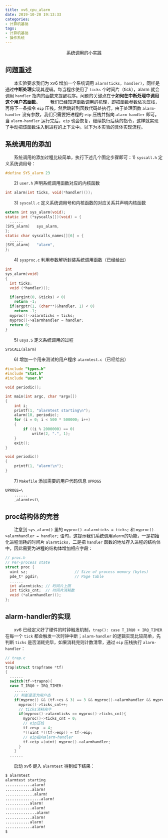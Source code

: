 ```yaml
---
title: xv6_cpu_alarm
date: 2019-10-20 19:13:33
categories:
- 计算机基础
tags:
- 计算机基础
- 操作系统
---
```


<center>系统调用的小实践</center>

## 问题重述
&emsp;&emsp;本实验要求我们为 xv6 增加一个系统调用 `alarm(ticks, handler)`，同样是通过**中断处理**实现其逻辑。每当程序使用了 `ticks` 个时间片（tick），alarm 就会调用 `handler` 指向的函数来提醒程序。问题的关键点在于**如何在中断处理中调用这个用户态函数**。
&emsp;&emsp;我们已经知道函数调用的机理，即把函数参数依次压栈，再将下一条指令 `eip` 压栈，然后跳转到函数代码处执行。由于处理函数 `alarm-handler` 没有参数，我们只需要把进程的 `eip` 压栈并指向 `alarm-handler` 即可。当 `alarm-handler` 运行完后，`eip` 也会恢复，继续执行后续的指令，这样就实现了手动把该函数注入到进程的上下文中。以下为本实验的具体实现流程。

## 系统调用的添加
&emsp;&emsp;系统调用的添加过程比较简单，执行下述几个固定步骤即可：1) `syscall.h` 定义系统调用号：
```c
#define SYS_alarm 23
```
&emsp;&emsp;2) `user.h` 声明系统调用函数对应的内核函数
```c
int alarm(int ticks, void(*handler)());
```
&emsp;&emsp;3) `syscall.c` 定义系统调用号和内核函数的对应关系并声明内核函数
```c
extern int sys_alarm(void);
static int (*syscalls[])(void) = {
  ......
[SYS_alarm]   sys_alarm,
};
static char syscalls_names[][6] = {
  ......
[SYS_alarm]	  "alarm",
};
```
&emsp;&emsp;4) `sysproc.c` 利用参数解析封装系统调用函数（已经给出）
```c
int
sys_alarm(void)
{
  int ticks;
  void (*handler)();

  if(argint(0, &ticks) < 0)
    return -1;
  if(argptr(1, (char**)&handler, 1) < 0)
    return -1;
  myproc()->alarmticks = ticks;
  myproc()->alarmhandler = handler;
  return 0;
}
```
&emsp;&emsp;5) `usys.S` 定义系统调用的过程
```html
SYSCALL(alarm)
```
&emsp;&emsp;6) 增加一个用来测试的用户程序 `alarmtest.c`（已经给出）
```c
#include "types.h"
#include "stat.h"
#include "user.h"

void periodic();

int main(int argc, char *argv[])
{
    int i;
    printf(1, "alarmtest starting\n");
    alarm(10, periodic);
    for (i = 0; i < 500 * 500000; i++)
    {
        if ((i % 2000000) == 0)
            write(2, ".", 1);
    }
    exit();
}

void periodic()
{
    printf(1, "alarm!\n");
}
```
&emsp;&emsp;7) `Makefile` 添加需要的用户代码信息 `UPROGS`
```html
UPROGS=\
	......
	_alarmtest\
```

## proc结构体的完善
&emsp;&emsp;注意到 `sys_alarm()` 里的 `myproc()->alarmticks = ticks;` 和 `myproc()->alarmhandler = handler;` 语句，这提示我们系统调用alarm的功能，一是初始化进程消耗的时间片 `alarmticks`，二是把 `handler` 函数的地址存入进程的结构体中，因此需要为进程的结构体增加相应字段：
```c
// proc.h
// Per-process state
struct proc {
  uint sz;                     // Size of process memory (bytes)
  pde_t* pgdir;                // Page table
  ......
  int alarmticks; // 时间片上限
  int ticks_cnt;  // 时间片消耗数
  void (*alarmhandler)();
};
```

## alarm-handler的实现
&emsp;&emsp;xv6 已经定义好了硬件的时钟触发机制，`trap(): case T_IRQ0 + IRQ_TIMER` 在每一个 `tick` 都会触发一次时钟中断；`alarm-handler` 的逻辑实现比较简单，先判断 `ticks` 是否消耗完毕，如果消耗完则计数清零，通过 `eip` 压栈执行 `alarm-handler`：
```c
// trap.c
void
trap(struct trapframe *tf)
{
  ......
  switch(tf->trapno){
  case T_IRQ0 + IRQ_TIMER:
    ......
    // 判断是否为用户态
    if(myproc() && (tf->cs & 3) == 3 && myproc()->alarmhandler && myproc()->killed != 1){
      myproc()->ticks_cnt++;
      // ticks消耗完毕
      if(myproc()->alarmticks == myproc()->ticks_cnt){
        myproc()->ticks_cnt = 0;
        // eip压栈
        tf->esp -= 4;    
        *((uint *)(tf->esp)) = tf->eip;
        // eip指向alarm-handler
        tf->eip =(uint) myproc()->alarmhandler;
      }
    }
  ......
```
&emsp;&emsp;启动 xv6 键入 `alarmtest` 得到如下结果：
```html
$ alarmtest
alarmtest starting
............alarm!
............alarm!
.............alarm!
................alarm!
...........alarm!
............alarm!
..............alarm!
............alarm!
...........alarm!
............alarm!
$ 
```